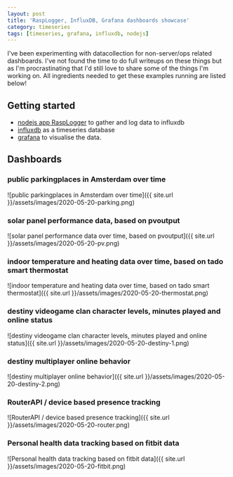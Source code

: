 ```yaml
---
layout: post
title: 'RaspLogger, InfluxDB, Grafana dashboards showcase'
category: timeseries
tags: [timeseries, grafana, influxdb, nodejs]
---
```


I've been experimenting with datacollection for non-server/ops related dashboards. I've not found the time to do full writeups on these things but as I'm procrastinating that I'd still love to share some of the things I'm working on. All ingredients needed to get these examples running are listed below!

## Getting started

-   [nodejs app RaspLogger](https://github.com/peterpeerdeman/rasplogger) to gather and log data to influxdb
-   [influxdb](https://www.influxdata.com/) as a timeseries database
-   [grafana](https://grafana.com/) to visualise the data.

## Dashboards

### public parkingplaces in Amsterdam over time

![public parkingplaces in Amsterdam over time]({{ site.url }}/assets/images/2020-05-20-parking.png)

### solar panel performance data, based on pvoutput

![solar panel performance data over time, based on pvoutput]({{ site.url }}/assets/images/2020-05-20-pv.png)

### indoor temperature and heating data over time, based on tado smart thermostat

![indoor temperature and heating data over time, based on tado smart thermostat]({{ site.url }}/assets/images/2020-05-20-thermostat.png)

### destiny videogame clan character levels, minutes played and online status

![destiny videogame clan character levels, minutes played and online status]({{ site.url }}/assets/images/2020-05-20-destiny-1.png)

### destiny multiplayer online behavior

![destiny multiplayer online behavior]({{ site.url }}/assets/images/2020-05-20-destiny-2.png)

### RouterAPI / device based presence tracking

![RouterAPI / device based presence tracking]({{ site.url }}/assets/images/2020-05-20-router.png)

### Personal health data tracking based on fitbit data

![Personal health data tracking based on fitbit data]({{ site.url }}/assets/images/2020-05-20-fitbit.png)
